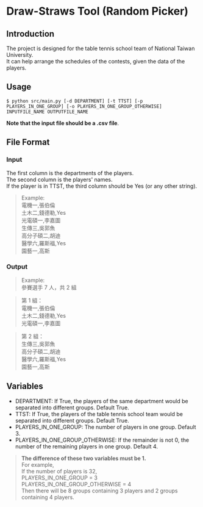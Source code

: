 # Draw-Straws Tool (Random Picker)

## Introduction
The project is designed for the table tennis school team of National Taiwan University.  
It can help arrange the schedules of the contests, given the data of the players.  

## Usage
    $ python src/main.py [-d DEPARTMENT] [-t TTST] [-p PLAYERS_IN_ONE_GROUP] [-o PLAYERS_IN_ONE_GROUP_OTHERWISE] INPUTFILE_NAME OUTPUTFILE_NAME
**Note that the input file should be a .csv file**.  

## File Format
### Input
The first column is the departments of the players.  
The second column is the players' names.  
If the player is in TTST, the third column should be Yes (or any other string).  
> Example:   
> 電機一,張伯倫  
> 土木二,錢德勒,Yes  
> 光電碩一,李嘉圖  
> 生傳三,吳郭魚  
> 高分子碩二,胡迪  
> 醫學六,羅斯福,Yes  
> 園藝一,高斯
### Output
> Example:  
> 參賽選手 7 人，共 2 組  

> 第 1 組：  
> 電機一,張伯倫  
> 土木二,錢德勒,Yes  
> 光電碩一,李嘉圖  

> 第 2 組：  
> 生傳三,吳郭魚  
> 高分子碩二,胡迪  
> 醫學六,羅斯福,Yes  
> 園藝一,高斯  

## Variables
* DEPARTMENT: If True, the players of the same department would be separated into different groups. Default True.
* TTST: If True, the players of the table tennis school team would be separated into different groups. Default True.
* PLAYERS_IN_ONE_GROUP: The number of players in one group. Default 3.
* PLAYERS_IN_ONE_GROUP_OTHERWISE: If the remainder is not 0, the number of the remaining players in one group. Default 4.
> **The difference of these two variables must be 1.**  
> For example,   
> If the number of players is 32,   
> PLAYERS_IN_ONE_GROUP = 3  
> PLAYERS_IN_ONE_GROUP_OTHERWISE = 4  
> Then there will be 8 groups containing 3 players and 2 groups containing 4 players.  
